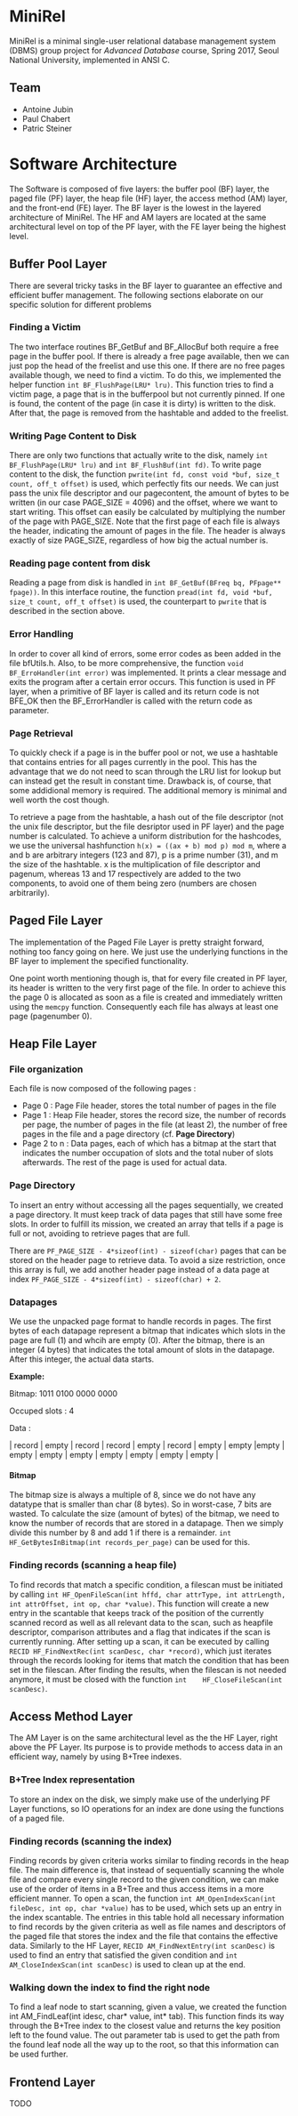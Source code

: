 # MiniRel
MiniRel is a minimal single-user relational database management system (DBMS) group project for *Advanced Database* course, Spring 2017, Seoul National University, implemented in ANSI C.

## Team
- Antoine Jubin
- Paul Chabert
- Patric Steiner

# Software Architecture
The Software is composed of five layers: the buffer pool (BF) layer, the paged file (PF) layer, the heap file (HF) layer, the access method (AM) layer, and the front-end (FE) layer. The BF layer is the lowest in the layered architecture of MiniRel. The HF and AM layers are located at the same architectural level on top of the PF layer, with the FE layer being the highest level.

## Buffer Pool Layer
There are several tricky tasks in the BF layer to guarantee an effective and efficient buffer management. The following sections elaborate on our specific solution for different problems

### Finding a Victim
The two interface routines BF_GetBuf and BF_AllocBuf both require a free page in the buffer pool. If there is already a free page available, then we can just pop the head of the freelist and use this one. If there are no free pages available though, we need to find a victim. To do this, we implemented the helper function `int BF_FlushPage(LRU* lru)`. This function tries to find a victim page, a page that is in the bufferpool but not currently pinned. If one is found, the content of the page (in case it is dirty) is written to the disk. After that, the page is removed from the hashtable and added to the freelist.

### Writing Page Content to Disk
There are only two functions that actually write to the disk, namely `int BF_FlushPage(LRU* lru)` and `int BF_FlushBuf(int fd)`. To write page content to the disk, the function `pwrite(int fd, const void *buf, size_t count, off_t offset)` is used, which perfectly fits our needs. We can just pass the unix file descriptor and our pagecontent, the amount of bytes to be written (in our case PAGE_SIZE = 4096) and the offset, where we want to start writing. This offset can easily be calculated by multiplying the number of the page with PAGE_SIZE. Note that the first page of each file is always the header, indicating the amount of pages in the file. The header is always exactly of size PAGE_SIZE, regardless of how big the actual number is.

### Reading page content from disk
Reading a page from disk is handled in `int BF_GetBuf(BFreq bq, PFpage** fpage))`. In this interface routine, the function `pread(int fd, void *buf, size_t count, off_t offset)` is used, the counterpart to `pwrite` that is described in the section above.

### Error Handling
In order to cover all kind of errors, some error codes as been added in the file bfUtils.h. Also, to be more comprehensive, the function `void BF_ErroHandler(int error)` was implemented. It prints a clear message and exits the program after a certain error occurs. This function is used in PF layer, when a primitive of BF layer is called and its return code is not BFE_OK then the BF_ErrorHandler is called with the return code as parameter.

### Page Retrieval
To quickly check if a page is in the buffer pool or not, we use a hashtable that contains entries for all pages currently in the pool. This has the advantage that we do not need to scan through the LRU list for lookup but can instead get the result in constant time.
Drawback is, of course, that some addidional memory is required. The additional memory is minimal and well worth the cost though.

To retrieve a page from the hashtable, a hash out of the file descriptor (not the unix file descriptor, but the file desriptor used in PF layer) and the page number is calculated. To achieve a uniform distribution for the hashcodes, we use the universal hashfunction `h(x) = ((ax + b) mod p) mod m`, where a and b are arbitrary integers (123 and 87), p is a prime number (31), and m the size of the hashtable. x is the multiplication of file descriptor and pagenum, whereas 13 and 17 respectively are added to the two components, to avoid one of them being zero (numbers are chosen arbitrarily).

## Paged File Layer
The implementation of the Paged File Layer is pretty straight forward, nothing too fancy going on here. We just use the underlying functions in the BF layer to implement the specified functionality.

One point worth mentioning though is, that for every file created in PF layer, its header is written to the very first page of the file. In order to achieve this the page 0 is allocated as soon as a file is created and immediately written using the `memcpy` function.
Consequently each file has always at least one page (pagenumber 0).


## Heap File Layer

### File organization
Each file is now composed of the following pages :
- Page 0 : Page File header, stores the total number of pages in the file
- Page 1 : Heap File header, stores the record size, the number of records per page, the number of pages in the file (at least 2), the number of free pages in the file and a page directory (cf. **Page Directory**)
- Page 2 to n : Data pages, each of which has a bitmap at the start that indicates the number occupation of slots and the total nuber of slots afterwards. The rest of the page is used for actual data.

### Page Directory
To insert an entry without accessing all the pages sequentially, we created a page directory. It must keep track of data pages that still have some free slots. In order to fulfill its mission, we created an array that tells if a page is full or not, avoiding to retrieve pages that are full.

There are `PF_PAGE_SIZE - 4*sizeof(int) - sizeof(char)` pages that can be stored on the header page to retrieve data.
To avoid a size restriction, once this array is full, we add another header page instead of a data page at index `PF_PAGE_SIZE - 4*sizeof(int) - sizeof(char) + 2`.

### Datapages
We use the unpacked page format to handle records in pages. The first bytes of each datapage represent a bitmap that indicates which slots in the page are full (1) and whcih are empty (0). After the bitmap, there is an integer (4 bytes) that indicates the total amount of slots in the datapage. After this integer, the actual data starts.

**Example:** 

Bitmap:	1011 0100	0000 0000	

Occuped slots :  4 

Data : 

| record | empty | record | record | empty | record | empty | empty |empty | empty | empty | empty | empty | empty | empty | empty |

#### Bitmap
The bitmap size is always a multiple of 8, since we do not have any datatype that is smaller than char (8 bytes). So in worst-case, 7 bits are wasted.
To calculate the size (amount of bytes) of the bitmap, we need to know the number of records that are stored in a datapage.
Then we simply divide this number by 8 and add 1 if there is a remainder. `int HF_GetBytesInBitmap(int records_per_page)` can be used for this.

### Finding records (scanning a heap file)
To find records that match a specific condition, a filescan must be initiated by calling `int HF_OpenFileScan(int hffd, char attrType, int attrLength, int attrOffset, int op, char *value)`. This function will create a new entry in the scantable that keeps track of the position of the currently scanned record as well as all relevant data to the scan, such as heapfile descriptor, comparison attributes and a flag that indicates if the scan is currently running. After setting up a scan, it can be executed by calling `RECID HF_FindNextRec(int scanDesc, char *record)`, which just iterates through the records looking for items that match the condition that has been set in the filescan. After finding the results, when the filescan is not needed anymore, it must be closed with the function `int	HF_CloseFileScan(int scanDesc)`.

## Access Method Layer
The AM Layer is on the same architectural level as the the HF Layer, right above the PF Layer. Its purpose is to provide methods to access data in an efficient way, namely by using B+Tree indexes.

### B+Tree Index representation
To store an index on the disk, we simply make use of the underlying PF Layer functions, so IO operations for an index are done using the functions of a paged file.

### Finding records (scanning the index)
Finding records by given criteria works similar to finding records in the heap file. The main difference is, that instead of sequentially scanning the whole file and compare every single record to the given condition, we can make use of the order of items in a B+Tree and thus access items in a more efficient manner.
To open a scan, the function `int AM_OpenIndexScan(int fileDesc, int op, char *value)` has to be used, which sets up an entry in the index scantable. The entries in this table hold all necessary information to find records by the given criteria as well as file names and descriptors of the paged file that stores the index and the file that contains the effective data. Similarly to the HF Layer, `RECID AM_FindNextEntry(int scanDesc)` is used to find an entry that satisfied the given condition and `int AM_CloseIndexScan(int scanDesc)` is used to clean up at the end.

### Walking down the index to find the right node
To find a leaf node to start scanning, given a value, we created the function int AM_FindLeaf(int idesc, char* value, int* tab). This function finds its way through the B+Tree index to the closest value and returns the key position left to the found value. The out parameter tab is used to get the path from the found leaf node all the way up to the root, so that this information can be used further.

## Frontend Layer
TODO

